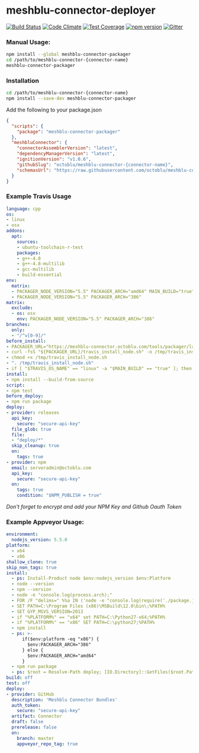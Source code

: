 # meshblu-connector-deployer
[![Build Status](https://travis-ci.org/octoblu/meshblu-connector-packager.svg?branch=master)](https://travis-ci.org/octoblu/meshblu-connector-packager)
[![Code Climate](https://codeclimate.com/github/octoblu/meshblu-connector-packager/badges/gpa.svg)](https://codeclimate.com/github/octoblu/meshblu-connector-packager)
[![Test Coverage](https://codeclimate.com/github/octoblu/meshblu-connector-packager/badges/coverage.svg)](https://codeclimate.com/github/octoblu/meshblu-connector-packager)
[![npm version](https://badge.fury.io/js/.svg)](http://badge.fury.io/js/)
[![Gitter](https://badges.gitter.im/octoblu/help.svg)](https://gitter.im/octoblu/help)


### Manual Usage:

```bash
npm install --global meshblu-connector-packager
cd /path/to/meshblu-connector-{connector-name}
meshblu-connector-packager
```  

### Installation

```bash
cd /path/to/meshblu-connector-{connector-name}
npm install --save-dev meshblu-connector-packager
```

Add the following to your package.json

```json
{
  "scripts": {
    "package": "meshblu-connector-packager"
  },
  "meshbluConnector": {
    "connectorAssemblerVersion": "latest",
    "dependencyManagerVersion": "latest",
    "ignitionVersion": "v1.0.6",
    "githubSlug": "octoblu/meshblu-connector-{connector-name}",
    "schemasUrl": "https://raw.githubusercontent.com/octoblu/meshblu-connector-{connector-name}/{schema-tag}/schemas.json"
  }
}
```

### Example Travis Usage

```yml
language: cpp
os:
- linux
- osx
addons:
  apt:
    sources:
    - ubuntu-toolchain-r-test
    packages:
    - g++-4.8
    - g++-4.8-multilib
    - gcc-multilib
    - build-essential
env:
  matrix:
  - PACKAGER_NODE_VERSION="5.5" PACKAGER_ARCH="amd64" MAIN_BUILD="true"
  - PACKAGER_NODE_VERSION="5.5" PACKAGER_ARCH="386"
matrix:
  exclude:
  - os: osx
    env: PACKAGER_NODE_VERSION="5.5" PACKAGER_ARCH="386"
branches:
  only:
  - "/^v[0-9]/"
before_install:
- PACKAGER_URL="https://meshblu-connector.octoblu.com/tools/packager/latest"
- curl -fsS "${PACKAGER_URL}/travis_install_node.sh" -o /tmp/travis_install_node.sh
- chmod +x /tmp/travis_install_node.sh
- ". /tmp/travis_install_node.sh"
- if [ "$TRAVIS_OS_NAME" == "linux" -a "$MAIN_BUILD" == "true" ]; then export NPM_PUBLISH="true"; fi
install:
- npm install --build-from-source
script:
- npm test
before_deploy:
- npm run package
deploy:
- provider: releases
  api_key:
    secure: "secure-api-key"
  file_glob: true
  file:
  - "deploy/*"
  skip_cleanup: true
  on:
    tags: true
- provider: npm
  email: serveradmin@octoblu.com
  api_key:
    secure: "secure-api-key"
  on:
    tags: true
    condition: "$NPM_PUBLISH = true"
```

*Don't forget to encrypt and add your NPM Key and Github Oauth Token*


### Example Appveyor Usage:

```yml
environment:
  nodejs_version: 5.5.0
platform:
  - x64
  - x86
shallow_clone: true
skip_non_tags: true
install:
  - ps: Install-Product node $env:nodejs_version $env:Platform
  - node --version
  - npm --version
  - node -e "console.log(process.arch);"
  - FOR /F "delims=" %%a IN ('node -e "console.log(require('./package.json').version)"') DO SET PACKAGE_VERSION=%%~a
  - SET PATH=C:\Program Files (x86)\MSBuild\12.0\bin\;%PATH%
  - SET GYP_MSVS_VERSION=2013
  - if "%PLATFORM%" == "x64" set PATH=C:\Python27-x64;%PATH%
  - if "%PLATFORM%" == "x86" SET PATH=C:\python27;%PATH%
  - npm install
  - ps: >-
      if($env:platform -eq "x86") {
        $env:PACKAGER_ARCH="386"
      } else {
        $env:PACKAGER_ARCH="amd64"
      }
  - npm run package
  - ps: $root = Resolve-Path deploy; [IO.Directory]::GetFiles($root.Path, '*.*', 'AllDirectories') | % { Push-AppveyorArtifact $_ -FileName $_.Substring($root.Path.Length + 1) -DeploymentName Connector }
build: off
test: off
deploy:
- provider: GitHub
  description: 'Meshblu Connector Bundles'
  auth_token:
    secure: "secure-api-key"
  artifact: Connector
  draft: false
  prerelease: false
  on:
    branch: master
    appveyor_repo_tag: true
```
